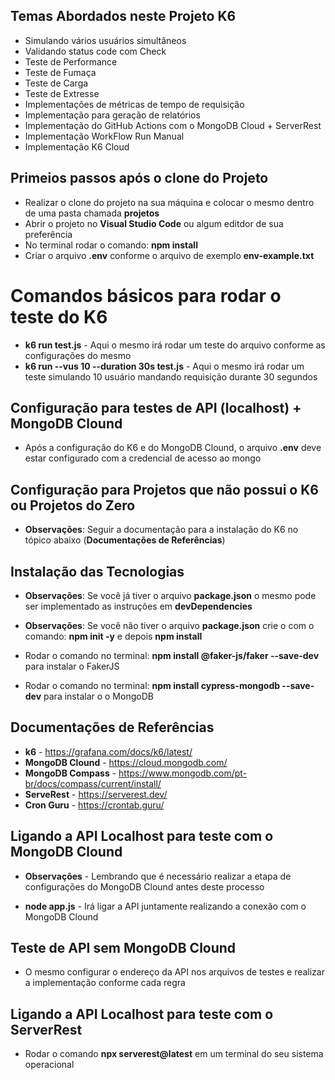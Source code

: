 ## Temas Abordados neste Projeto K6

* Simulando vários usuários simultâneos
* Validando status code com Check
* Teste de Performance
* Teste de Fumaça
* Teste de Carga
* Teste de Extresse
* Implementações de métricas de tempo de requisição
* Implementação para geração de relatórios
* Implementação do GitHub Actions com o MongoDB Cloud + ServerRest
* Implementação WorkFlow Run Manual
* Implementação K6 Cloud

## Primeios passos após o clone do Projeto

* Realizar o clone do projeto na sua máquina e colocar o mesmo dentro de uma pasta chamada **projetos**
* Abrir o projeto no **Visual Studio Code** ou algum editdor de sua preferência
* No terminal rodar o comando: **npm install**
* Criar o arquivo **.env** conforme o arquivo de exemplo **env-example.txt**

# Comandos básicos para rodar o teste do K6

* **k6 run test.js** - Aqui o mesmo irá rodar um teste do arquivo conforme as configurações do mesmo
* **k6 run --vus 10 --duration 30s test.js** - Aqui o mesmo irá rodar um teste simulando 10 usuário mandando requisição durante 30 segundos

## Configuração para testes de API (localhost) + MongoDB Clound

* Após a configuração do K6 e do MongoDB Clound, o arquivo **.env** deve estar configurado com a credencial de acesso ao mongo

## Configuração para Projetos que não possui o K6 ou Projetos do Zero

* **Observações**: Seguir a documentação para a instalação do K6 no tópico abaixo (**Documentações de Referências**)

## Instalação das Tecnologias

* **Observações**: Se você já tiver o arquivo **package.json** o mesmo pode ser implementado as instruções em **devDependencies**
* **Observações**: Se você não tiver o arquivo **package.json** crie o com o comando: **npm init -y** e depois **npm install**

* Rodar o comando no terminal: **npm install @faker-js/faker --save-dev** para instalar o FakerJS
* Rodar o comando no terminal: **npm install cypress-mongodb --save-dev** para instalar o o MongoDB

## Documentações de Referências

* **k6** - https://grafana.com/docs/k6/latest/
* **MongoDB Clound** - https://cloud.mongodb.com/
* **MongoDB Compass** - https://www.mongodb.com/pt-br/docs/compass/current/install/
* **ServeRest** - https://serverest.dev/
* **Cron Guru** - https://crontab.guru/

## Ligando a API Localhost para teste com o MongoDB Clound

* **Observações** - Lembrando que é necessário realizar a etapa de configurações do MongoDB Clound antes deste processo

* **node app.js** - Irá ligar a API juntamente realizando a conexão com o MongoDB Clound 

## Teste de API sem MongoDB Clound

* O mesmo configurar o endereço da API nos arquivos de testes e realizar a implementação conforme cada regra

## Ligando a API Localhost para teste com o ServerRest

* Rodar o comando **npx serverest@latest** em um terminal do seu sistema operacional
